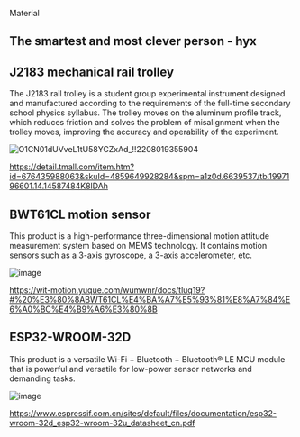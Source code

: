 Material

## The smartest and most clever person - hyx

## J2183 mechanical rail trolley

The J2183 rail trolley is a student group experimental instrument designed and manufactured according to the requirements of the full-time secondary school physics syllabus. The trolley moves on the aluminum profile track, which reduces friction and solves the problem of misalignment when the trolley moves, improving the accuracy and operability of the experiment.

![O1CN01dUVveL1tU58YCZxAd_!!2208019355904](https://user-images.githubusercontent.com/117464811/236357514-d6f04303-05f5-4ad6-b52c-a88b53af9457.jpg)

<https://detail.tmall.com/item.htm?id=676435988063&skuId=4859649928284&spm=a1z0d.6639537/tb.1997196601.14.14587484K8lDAh>

## BWT61CL motion sensor

This product is a high-performance three-dimensional motion attitude measurement system based on MEMS technology. It contains motion sensors such as a 3-axis gyroscope, a 3-axis accelerometer, etc.

![image](https://user-images.githubusercontent.com/117464811/235698586-47b5af8e-e2dc-4755-a346-1fb0423a7af9.png)

<https://wit-motion.yuque.com/wumwnr/docs/tluq19?#%20%E3%80%8ABWT61CL%E4%BA%A7%E5%93%81%E8%A7%84%E6%A0%BC%E4%B9%A6%E3%80%8B>

## ESP32-WROOM-32D

This product is a versatile Wi-Fi + Bluetooth + Bluetooth® LE MCU module that is powerful and versatile for low-power sensor networks and demanding tasks.

![image](https://user-images.githubusercontent.com/117464811/235700643-4ce59c2c-b25e-4025-a2b4-b0e4800bf9eb.png)

<https://www.espressif.com.cn/sites/default/files/documentation/esp32-wroom-32d_esp32-wroom-32u_datasheet_cn.pdf>
